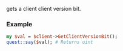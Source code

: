 gets a client client version bit.
### Example

```perl
my $val = $client->GetClientVersionBit();
quest::say($val); # Returns uint
```
